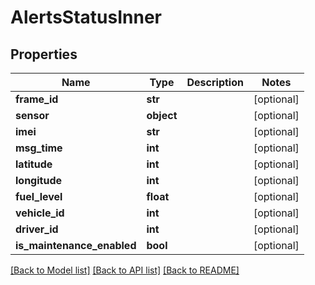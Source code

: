 # AlertsStatusInner

## Properties
Name | Type | Description | Notes
------------ | ------------- | ------------- | -------------
**frame_id** | **str** |  | [optional] 
**sensor** | **object** |  | [optional] 
**imei** | **str** |  | [optional] 
**msg_time** | **int** |  | [optional] 
**latitude** | **int** |  | [optional] 
**longitude** | **int** |  | [optional] 
**fuel_level** | **float** |  | [optional] 
**vehicle_id** | **int** |  | [optional] 
**driver_id** | **int** |  | [optional] 
**is_maintenance_enabled** | **bool** |  | [optional] 

[[Back to Model list]](../README.md#documentation-for-models) [[Back to API list]](../README.md#documentation-for-api-endpoints) [[Back to README]](../README.md)

